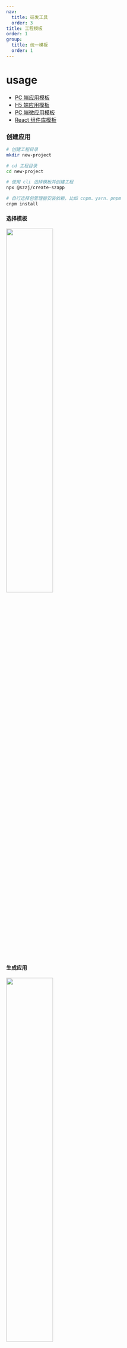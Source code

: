 ```yaml
---
nav:
  title: 研发工具
  order: 3
title: 工程模板
order: 1
group:
  title: 统一模板
  order: 1
---
```


# usage

- [PC 端应用模板](/templates/template-pc)
- [H5 端应用模板](/templates/template-h5)
- [PC 端微应用模板](/templates/template-subapp)
- [React 组件库模板](/templates/template-lib-react)

### 创建应用

```bash
# 创建工程目录
mkdir new-project

# cd 工程目录
cd new-project

# 使用 cli 选择模板并创建工程
npx @szzj/create-szapp

# 自行选择包管理器安装依赖，比如 cnpm、yarn、pnpm
cnpm install
```

#### 选择模板

<img decoding="async" src="http://10.145.11.75:8080/gui/szzj-ones/create-szapp/creating.png" width="50%">

#### 生成应用

<img decoding="async" src="http://10.145.11.75:8080/gui/szzj-ones/create-szapp/created.png" width="50%">

